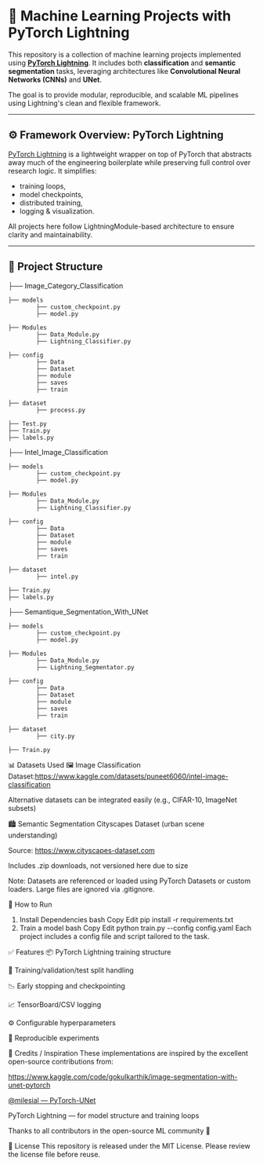 # 🧠 Machine Learning Projects with PyTorch Lightning

This repository is a collection of machine learning projects implemented using **[PyTorch Lightning](https://www.pytorchlightning.ai/)**. It includes both **classification** and **semantic segmentation** tasks, leveraging architectures like **Convolutional Neural Networks (CNNs)** and **UNet**.

The goal is to provide modular, reproducible, and scalable ML pipelines using Lightning's clean and flexible framework.

---

## ⚙️ Framework Overview: PyTorch Lightning

[PyTorch Lightning](https://github.com/Lightning-AI/pytorch-lightning) is a lightweight wrapper on top of PyTorch that abstracts away much of the engineering boilerplate while preserving full control over research logic. It simplifies:

- training loops,
- model checkpoints,
- distributed training,
- logging & visualization.

All projects here follow LightningModule-based architecture to ensure clarity and maintainability.

---

## 📂 Project Structure


├── Image_Category_Classification

    ├── models
            ├── custom_checkpoint.py         
            ├── model.py

    ├── Modules
            ├── Data_Module.py
            ├── Lightning_Classifier.py
            
    ├── config
            ├── Data
            ├── Dataset
            ├── module
            ├── saves
            ├── train

    ├── dataset
            ├── process.py

    ├── Test.py
    ├── Train.py
    ├── labels.py

├── Intel_Image_Classification

    ├── models
            ├── custom_checkpoint.py
            ├── model.py

    ├── Modules
            ├── Data_Module.py
            ├── Lightning_Classifier.py

    ├── config
            ├── Data
            ├── Dataset
            ├── module
            ├── saves
            ├── train

    ├── dataset
            ├── intel.py
    
    ├── Train.py
    ├── labels.py

├── Semantique_Segmentation_With_UNet

    ├── models
            ├── custom_checkpoint.py
            ├── model.py

    ├── Modules
            ├── Data_Module.py
            ├── Lightning_Segmentator.py

    ├── config
            ├── Data
            ├── Dataset
            ├── module
            ├── saves
            ├── train
            
    ├── dataset
            ├── city.py
    
    ├── Train.py

📊 Datasets Used
🖼️ Image Classification
Dataset:https://www.kaggle.com/datasets/puneet6060/intel-image-classification

Alternative datasets can be integrated easily (e.g., CIFAR-10, ImageNet subsets)

🏙️ Semantic Segmentation
Cityscapes Dataset (urban scene understanding)

Source: https://www.cityscapes-dataset.com

Includes .zip downloads, not versioned here due to size

Note: Datasets are referenced or loaded using PyTorch Datasets or custom loaders. Large files are ignored via .gitignore.

🚀 How to Run
1. Install Dependencies
bash
Copy
Edit
pip install -r requirements.txt
2. Train a model
bash
Copy
Edit
python train.py --config config.yaml
Each project includes a config file and script tailored to the task.

✅ Features
📦 PyTorch Lightning training structure

🔁 Training/validation/test split handling

📉 Early stopping and checkpointing

📈 TensorBoard/CSV logging

⚙️ Configurable hyperparameters

🧪 Reproducible experiments

🙏 Credits / Inspiration
These implementations are inspired by the excellent open-source contributions from: 

https://www.kaggle.com/code/gokulkarthik/image-segmentation-with-unet-pytorch

[@milesial — PyTorch-UNet](https://github.com/milesial/Pytorch-UNet)

PyTorch Lightning — for model structure and training loops

Thanks to all contributors in the open-source ML community 🙌

📄 License
This repository is released under the MIT License. Please review the license file before reuse.
